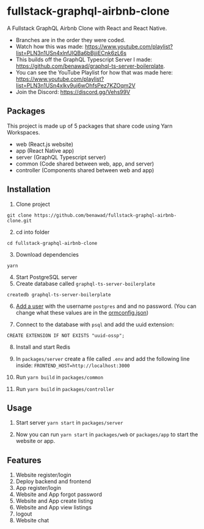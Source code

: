 # fullstack-graphql-airbnb-clone

A Fullstack GraphQL Airbnb Clone with React and React Native.

- Branches are in the order they were coded.
- Watch how this was made: https://www.youtube.com/playlist?list=PLN3n1USn4xlnfJIQBa6bBjjiECnk6zL6s
- This builds off the GraphQL Typescript Server I made: https://github.com/benawad/graphql-ts-server-boilerplate.
- You can see the YouTube Playlist for how that was made here: https://www.youtube.com/playlist?list=PLN3n1USn4xlky9uj6wOhfsPez7KZOqm2V
- Join the Discord: https://discord.gg/Vehs99V

## Packages

This project is made up of 5 packages that share code using Yarn Workspaces.

- web (React.js website)
- app (React Native app)
- server (GraphQL Typescript server)
- common (Code shared between web, app, and server)
- controller (Components shared between web and app)

## Installation

1. Clone project

```
git clone https://github.com/benawad/fullstack-graphql-airbnb-clone.git
```

2. cd into folder

```
cd fullstack-graphql-airbnb-clone
```

3. Download dependencies

```
yarn
```

4. Start PostgreSQL server
5. Create database called `graphql-ts-server-boilerplate`

```
createdb graphql-ts-server-boilerplate
```

6. [Add a user](https://medium.com/coding-blocks/creating-user-database-and-adding-access-on-postgresql-8bfcd2f4a91e) with the username `postgres` and and no password. (You can change what these values are in the [ormconfig.json](https://github.com/benawad/graphql-ts-server-boilerplate/blob/master/ormconfig.json))

7. Connect to the database with `psql` and add the uuid extension:

```
CREATE EXTENSION IF NOT EXISTS "uuid-ossp";
``` 

8. Install and start Redis

9. In `packages/server` create a file called `.env` and add the following line inside: `FRONTEND_HOST=http://localhost:3000`

10. Run `yarn build` in `packages/common`

11. Run `yarn build` in `packages/controller`

## Usage

1. Start server `yarn start` in `packages/server`

2. Now you can run `yarn start` in `packages/web` or `packages/app` to start the website or app.

## Features

1. Website register/login
2. Deploy backend and frontend
3. App register/login
4. Website and App forgot password
5. Website and App create listing
6. Website and App view listings
7. logout
8. Website chat
